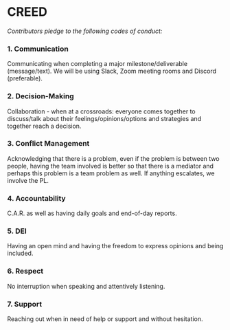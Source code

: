 # CREED

*Contributors pledge to the following codes of conduct:*

### 1. Communication

Communicating when completing a major milestone/deliverable (message/text). We will be using Slack, Zoom meeting rooms and Discord (preferable).

### 2. Decision-Making

Collaboration - when at a crossroads: everyone comes together to discuss/talk about their feelings/opinions/options and strategies and together reach a decision.

### 3. Conflict Management

Acknowledging that there is a problem, even if the problem is between two people, having the team involved is better so that there is a mediator and perhaps this problem is a team problem as well. If anything escalates, we involve the PL.

### 4. Accountability

C.A.R. as well as having daily goals and end-of-day reports.

### 5. DEI

Having an open mind and having the freedom to express opinions and being included.

### 6. Respect

No interruption when speaking and attentively listening.

### 7. Support

Reaching out when in need of help or support and without hesitation.
